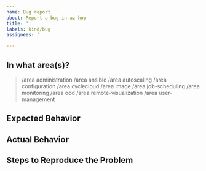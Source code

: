 ```yaml
---
name: Bug report
about: Report a bug in az-hop
title: ''
labels: kind/bug
assignees: ''

---
```


## In what area(s)?

<!-- Remove the '> ' to select -->

> /area administration
> /area ansible
> /area autoscaling
> /area configuration
> /area cyclecloud
> /area image
> /area job-scheduling
> /area monitoring
> /area ood
> /area remote-visualization
> /area user-management

## Expected Behavior

<!-- Briefly describe what you expect to happen -->


## Actual Behavior

<!-- Briefly describe what is actually happening -->


## Steps to Reproduce the Problem

<!-- How can a maintainer reproduce this issue (be detailed) -->

